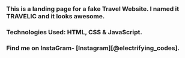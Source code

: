 ### This is a landing page for a fake Travel Website. I named it TRAVELIC and it looks awesome.

### Technologies Used: HTML, CSS & JavaScript.

### Find me on InstaGram- [Instagram][@electrifying_codes].

[Instagram]: [https://www.instagram.com/electrifying_codes/]
